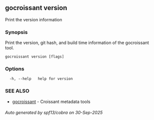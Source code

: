 ## gocroissant version

Print the version information

### Synopsis

Print the version, git hash, and build time information of the gocroissant tool.

```
gocroissant version [flags]
```

### Options

```
  -h, --help   help for version
```

### SEE ALSO

* [gocroissant](gocroissant.md)	 - Croissant metadata tools

###### Auto generated by spf13/cobra on 30-Sep-2025
